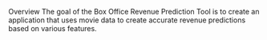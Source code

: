 Overview
The goal of the Box Office Revenue Prediction Tool is to create an application that uses movie data to create accurate revenue predictions based on various features. 
